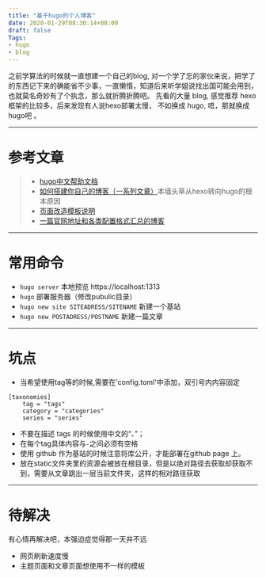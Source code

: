 ```yaml
---
title: "基于hugo的个人博客"
date: 2020-01-29T08:30:14+08:00
draft: false
Tags:
- hugo
- blog
---
```



  之前学算法的时候就一直想建一个自己的blog, 对一个学了忘的家伙来说，把学了的东西记下来的确能省不少事，一直懒惰，知道后来听学姐说找出国可能会用到，也就莫名奇妙有了个执念，那么就折腾折腾吧。
  先看的大量 blog, 感觉推荐 hexo 框架的比较多，后来发现有人说hexo部署太慢， 不如换成 hugo, 唔，那就换成hugo吧 。

---
# 参考文章

> - [hugo中文帮助文档](https://hugo.aiaide.com/)
> - [如何搭建你自己的博客（一系列文章）](https://dp2px.com/2019/09/11/build-web/)本墙头草从hexo转向hugo的根本原因
> - [页面改造模板说明](https://blog.csdn.net/weixin_44397907/article/details/99621517)
> - [一篇官网地址和各类配置格式汇总的博客](https://youendless.com/post/hugo_blog/)

-----
# 常用命令
- `hugo server` 本地预览 https://localhost:1313
- `hugo` 部署服务器（修改pubulic目录）
- `hugo new site SITEADRESS/SITENAME` 新建一个基站
- `hugo new POSTADRESS/POSTNAME` 新建一篇文章

---
# 坑点 
- 当希望使用tag等的时候,需要在'config.toml'中添加，双引号内内容固定
```
[taxonomies]
	tag = "tags"
	category = "categories"
	series = "series"
```
- 不要在描述 tags 的时候使用中文的“、”；
- 在每个tag具体内容与`-`之间必须有空格
- 使用 github 作为基站的时候注意将库公开，才能部署在github page 上。
- 放在static文件夹里的资源会被放在根目录，但是以绝对路径去获取却获取不到，需要从文章跳出一层当前文件夹，这样的相对路径获取


----
# 待解决
有心情再解决吧，本强迫症觉得那一天并不远
- 网页刷新速度慢
- 主题页面和文章页面想使用不一样的模板
